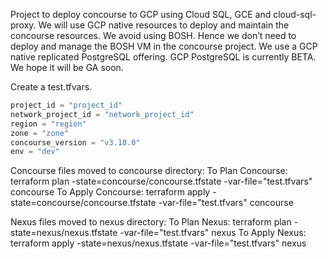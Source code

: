 Project to deploy concourse to GCP using Cloud SQL, GCE and cloud-sql-proxy. We will use GCP native resources to deploy and maintain the concourse resources. We avoid using BOSH. Hence we don’t need to deploy and manage the BOSH VM in the concourse project. We use a GCP native replicated PostgreSQL offering. GCP PostgreSQL is currently BETA. We hope it will be GA soon. 

Create a test.tfvars.
```terraform
project_id = "project_id"
network_project_id = "network_project_id"
region = "region"
zone = "zone"
concourse_version = "v3.10.0"
env = "dev"
```

Concourse files moved to concourse directory:
To Plan Concourse:
terraform plan -state=concourse/concourse.tfstate -var-file="test.tfvars" concourse
To Apply Concourse:
terraform apply -state=concourse/concourse.tfstate -var-file="test.tfvars" concourse

Nexus files moved to nexus directory:
To Plan Nexus:
terraform plan -state=nexus/nexus.tfstate -var-file="test.tfvars" nexus
To Apply Nexus:
terraform apply -state=nexus/nexus.tfstate -var-file="test.tfvars" nexus
